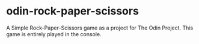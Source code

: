 # odin-rock-paper-scissors
A Simple Rock-Paper-Scissors game as a project for The Odin Project.
This game is entirely played in the console.